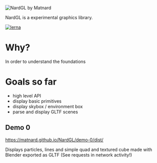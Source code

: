![NardGL by Matnard](https://matnard.github.io/NardGL/images/NardGL.png)

NardGL is a experimental graphics library.


[![lerna](https://img.shields.io/badge/maintained%20with-lerna-cc00ff.svg)](https://lerna.js.org/)

# Why?
In order to understand the foundations

# Goals so far
- high level API
- display basic primitives
- display skybox / environment box
- parse and display GLTF scenes

## Demo 0 
https://matnard.github.io/NardGL/demo-0/dist/

Displays particles, lines and simple quad and textured cube made with Blender exported as GLTF (See requests in network activity!)
